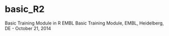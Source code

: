 basic_R2
========

Basic Training Module in R
EMBL Basic Training Module, EMBL, Heidelberg, DE - October 21, 2014
